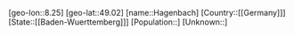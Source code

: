 ﻿---
location: [49.02,8.25]
type: City
tags:
- geo/City


SpocWebEntityId: 30699
isDeleted: false
confidential: public

---
[geo-lon::8.25]
[geo-lat::49.02]
[name::Hagenbach]
[Country::[[Germany]]]
[State::[[Baden-Wuerttemberg]]]
[Population::]
[Unknown::]

